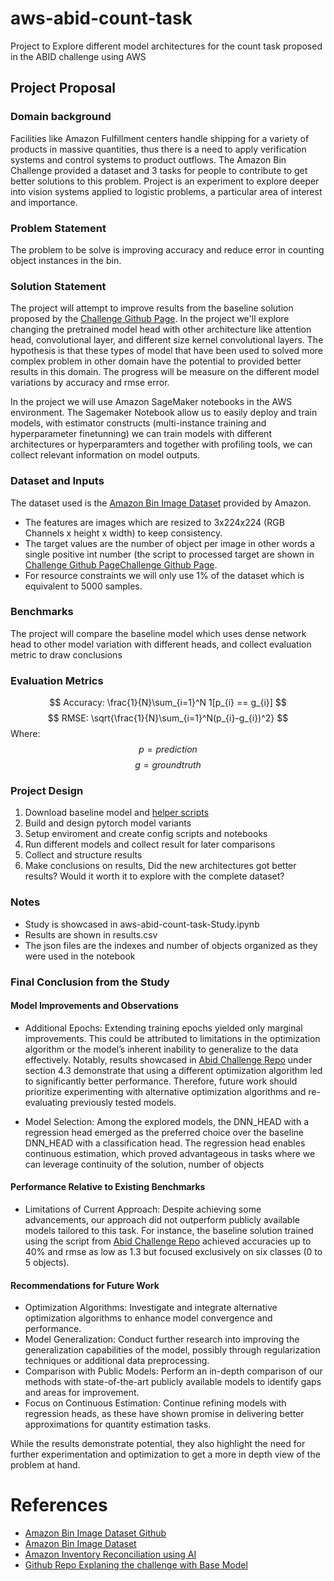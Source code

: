 # aws-abid-count-task
Project to Explore different model architectures for the count task proposed in the ABID challenge using AWS 

## Project Proposal
### Domain background
Facilities like Amazon Fulfillment centers handle shipping for a variety of products in massive quantities, thus there is a need to apply verification systems and control systems to product outflows. 
The Amazon Bin Challenge provided a dataset and 3 tasks for people to contribute to get better solutions to this problem.
Project is an experiment to explore deeper into vision systems applied to logistic problems, a particular area of interest and importance.

### Problem Statement
The problem to be solve is improving accuracy and reduce error in counting object instances in the bin. 

### Solution Statement
The project will attempt to improve results from the baseline solution proposed by the [Challenge Github Page](https://github.com/awslabs/open-data-docs/tree/main/docs/aft-vbi-pds).
In the project we'll explore changing the pretrained model head with other architecture like attention head, convolutional layer, and different size kernel convolutional layers.
The hypothesis is that these types of model that have been used to solved more complex problem in other domain have the potential to provided better results in this domain.
The progress will be measure on the different model variations by accuracy and rmse error.

In the project we will use Amazon SageMaker notebooks in the AWS environment. The Sagemaker Notebook allow us to easily deploy and train models, with estimator constructs (multi-instance training and hyperparameter finetunning) we can train models with different architectures or hyperparamters and together with profiling tools, we can collect relevant information on model outputs.

### Dataset and Inputs
The dataset used is the [Amazon Bin Image Dataset](https://github.com/awslabs/open-data-docs/tree/main/docs/aft-vbi-pds)  provided by Amazon.
- The features are images which are resized to 3x224x224 (RGB Channels x height x width) to keep consistency.
- The target values are the number of object per image in other words a single positive int number (the script to processed target are shown in [Challenge Github Page](https://github.com/awslabs/open-data-docs/tree/main/docs/aft-vbi-pds)[Challenge Github Page](https://github.com/awslabs/open-data-docs/tree/main/docs/aft-vbi-pds).
- For resource constraints we will only use 1% of the dataset which is equivalent to 5000 samples.


### Benchmarks
The project will compare the baseline model which uses dense network head to other model variation with different heads, and collect evaluation metric to draw conclusions

### Evaluation Metrics
$$
Accuracy: \frac{1}{N}\sum_{i=1}^N 1[p_{i} == g_{i}]
$$
$$
RMSE: \sqrt{\frac{1}{N}\sum_{i=1}^N(p_{i}-g_{i})^2}
$$
Where:
$$p = prediction$$
$$g = ground truth$$

### Project Design
1. Download baseline model and [helper scripts](https://github.com/awslabs/open-data-docs/tree/main/docs/aft-vbi-pds)
2. Build and design pytorch model variants
3. Setup enviroment and create config scripts and notebooks
4. Run different models and collect result for later comparisons
5. Collect and structure results
6. Make conclusions on results,  Did the new architectures got better results? Would it worth it to explore with the complete dataset?

### Notes
- Study is showcased in aws-abid-count-task-Study.ipynb
- Results are shown in results.csv
- The json files are the indexes and number of objects organized as they were used in the notebook

### Final Conclusion from the Study
#### Model Improvements and Observations
- Additional Epochs: Extending training epochs yielded only marginal improvements. This could be attributed to limitations in the optimization algorithm or the model’s inherent inability to generalize to the data effectively. Notably, results showcased in [Abid Challenge Repo](https://github.com/silverbottlep/abid_challenge) under section 4.3 demonstrate that using a different optimization algorithm led to significantly better performance. Therefore, future work should prioritize experimenting with alternative optimization algorithms and re-evaluating previously tested models.

- Model Selection: Among the explored models, the DNN_HEAD with a regression head emerged as the preferred choice over the baseline DNN_HEAD with a classification head. The regression head enables continuous estimation, which proved advantageous in tasks where we can leverage continuity of the solution, number of objects

#### Performance Relative to Existing Benchmarks
- Limitations of Current Approach: Despite achieving some advancements, our approach did not outperform publicly available models tailored to this task. For instance, the baseline solution trained using the script from [Abid Challenge Repo](https://github.com/silverbottlep/abid_challenge) achieved accuracies up to 40% and rmse as low as 1.3 but focused exclusively on six classes (0 to 5 objects).

#### Recommendations for Future Work
- Optimization Algorithms: Investigate and integrate alternative optimization algorithms to enhance model convergence and performance.
- Model Generalization: Conduct further research into improving the generalization capabilities of the model, possibly through regularization techniques or additional data preprocessing.
- Comparison with Public Models: Perform an in-depth comparison of our methods with state-of-the-art publicly available models to identify gaps and areas for improvement.
- Focus on Continuous Estimation: Continue refining models with regression heads, as these have shown promise in delivering better approximations for quantity estimation tasks.

While the results demonstrate potential, they also highlight the need for further experimentation and optimization to get a more in depth view of the problem at hand.


# References
- [Amazon Bin Image Dataset Github](https://github.com/awslabs/open-data-docs/tree/main/docs/aft-vbi-pds)
- [Amazon Bin Image Dataset](https://registry.opendata.aws/amazon-bin-imagery/)
- [Amazon Inventory Reconciliation using AI](https://github.com/pablo-tech/Image-Inventory-Reconciliation-with-SVM-and-CNN/tree/master)
- [Github Repo Explaning the challenge with Base Model](https://github.com/silverbottlep/abid_challenge/tree/master?tab=readme-ov-file)

